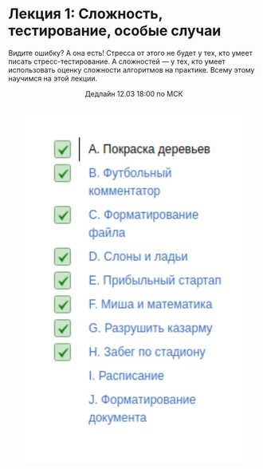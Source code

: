 <h1>
Лекция 1: Сложность, тестирование, особые случаи
</h1>

<p>
Видите ошибку? А она есть! Стресса от этого не будет у тех, кто умеет писать стресс-тестирование. А сложностей — у тех, кто умеет использовать оценку сложности алгоритмов на практике. Всему этому научимся на этой лекции.
</p>

<p align="center">
Дедлайн 12.03 18:00 по МСК
</p>

<br>

<div align="center">
<img src="./docs/img/stat.png" height="700px" /> 
</div>
